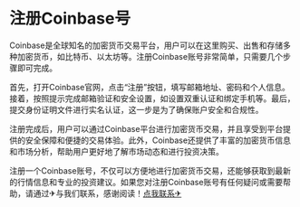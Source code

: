 # 注册Coinbase号

Coinbase是全球知名的加密货币交易平台，用户可以在这里购买、出售和存储多种加密货币，如比特币、以太坊等。注册Coinbase账号非常简单，只需要几个步骤即可完成。

首先，打开Coinbase官网，点击“注册”按钮，填写邮箱地址、密码和个人信息。接着，按照提示完成邮箱验证和安全设置，如设置双重认证和绑定手机等。最后，提交身份证明文件进行实名认证，这一步是为了确保账户安全和合规性。

注册完成后，用户可以通过Coinbase平台进行加密货币交易，并且享受到平台提供的安全保障和便捷的交易体验。此外，Coinbase还提供了丰富的加密货币信息和市场分析，帮助用户更好地了解市场动态和进行投资决策。

注册一个Coinbase账号，不仅可以方便地进行加密货币交易，还能够获取到最新的行情信息和专业的投资建议。如果您对注册Coinbase账号有任何疑问或需要帮助，请通过✈与我们联系，感谢阅读！[点我联系✈](https://bbs.G208.com)
